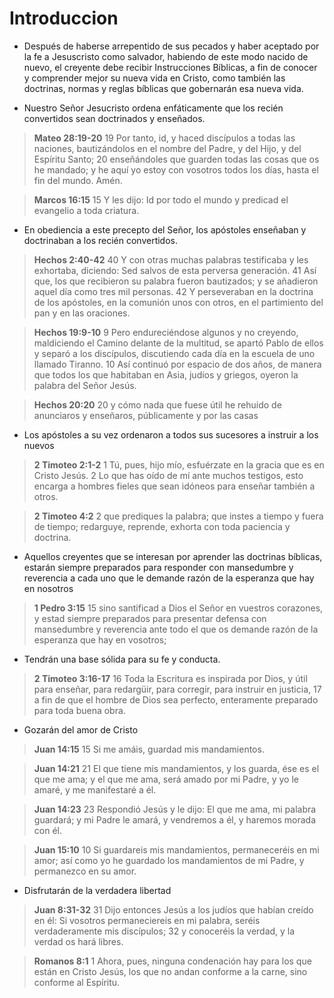 # Introduccion

- Después de haberse arrepentido de sus pecados y haber aceptado por la fe a Jesuscristo como salvador, habiendo de este modo nacido de nuevo, el creyente debe recibir Instrucciones Bíblicas, a fin de conocer y comprender mejor su nueva vida en Cristo, como también las doctrinas, normas y reglas bíblicas que gobernarán esa nueva vida.

- Nuestro Señor Jesucristo ordena enfáticamente que los recién convertidos sean doctrinados y enseñados.

> **Mateo 28:19-20**
> 19 Por tanto, id, y haced discípulos a todas las naciones, bautizándolos en el nombre del Padre, y del Hijo, y del Espíritu Santo; 
20 enseñándoles que guarden todas las cosas que os he mandado; y he aquí yo estoy con vosotros todos los días, hasta el fin del mundo. Amén.

> **Marcos 16:15**
> 15 Y les dijo: Id por todo el mundo y predicad el evangelio a toda criatura.

- En obediencia a este precepto del Señor, los apóstoles enseñaban y doctrinaban a los recién convertidos.

> **Hechos 2:40-42**
> 40 Y con otras muchas palabras testificaba y les exhortaba, diciendo: Sed salvos de esta perversa generación.
 41 Así que, los que recibieron su palabra fueron bautizados; y se añadieron aquel día como tres mil personas.
 42 Y perseveraban en la doctrina de los apóstoles, en la comunión unos con otros, en el partimiento del pan y en las oraciones.

> **Hechos 19:9-10**
> 9 Pero endureciéndose algunos y no creyendo, maldiciendo el Camino delante de la multitud, se apartó Pablo de ellos y separó a los discípulos, discutiendo cada día en la escuela de uno llamado Tiranno.
 10 Así continuó por espacio de dos años, de manera que todos los que habitaban en Asia, judíos y griegos, oyeron la palabra del Señor Jesús.

> **Hechos 20:20**
> 20 y cómo nada que fuese útil he rehuido de anunciaros y enseñaros, públicamente y por las casas

- Los apóstoles a su vez ordenaron a todos sus sucesores a instruir a los nuevos

> **2 Timoteo 2:1-2**
> 1 Tú, pues, hijo mío, esfuérzate en la gracia que es en Cristo Jesús.
 2 Lo que has oído de mí ante muchos testigos, esto encarga a hombres fieles que sean idóneos para enseñar también a otros.

> **2 Timoteo 4:2**
> 2 que prediques la palabra; que instes a tiempo y fuera de tiempo; redarguye, reprende, exhorta con toda paciencia y doctrina.

- Aquellos creyentes que se interesan por aprender las doctrinas bíblicas, estarán siempre preparados para responder con mansedumbre y reverencia a cada uno que le demande razón de la esperanza que hay en nosotros

> **1 Pedro 3:15**
> 15 sino santificad a Dios el Señor en vuestros corazones, y estad siempre preparados para presentar defensa con mansedumbre y reverencia ante todo el que os demande razón de la esperanza que hay en vosotros;

- Tendrán una base sólida para su fe y conducta.

> **2 Timoteo 3:16-17**
> 16 Toda la Escritura es inspirada por Dios, y útil para enseñar, para redargüir, para corregir, para instruir en justicia,
 17 a fin de que el hombre de Dios sea perfecto, enteramente preparado para toda buena obra.

- Gozarán del amor de Cristo

> **Juan 14:15**
> 15 Si me amáis, guardad mis mandamientos.

> **Juan 14:21**
> 21 El que tiene mis mandamientos, y los guarda, ése es el que me ama; y el que me ama, será amado por mi Padre, y yo le amaré, y me manifestaré a él.

> **Juan 14:23**
> 23 Respondió Jesús y le dijo: El que me ama, mi palabra guardará; y mi Padre le amará, y vendremos a él, y haremos morada con él.

> **Juan 15:10**
> 10 Si guardareis mis mandamientos, permaneceréis en mi amor; así como yo he guardado los mandamientos de mi Padre, y permanezco en su amor.

- Disfrutarán de la verdadera libertad

> **Juan 8:31-32**
> 31 Dijo entonces Jesús a los judíos que habían creído en él: Si vosotros permaneciereis en mi palabra, seréis verdaderamente mis discípulos;
 32 y conoceréis la verdad, y la verdad os hará libres.

> **Romanos 8:1**
> 1 Ahora, pues, ninguna condenación hay para los que están en Cristo Jesús, los que no andan conforme a la carne, sino conforme al Espíritu.
